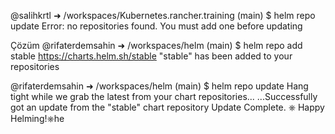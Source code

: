 @salihkrtl ➜ /workspaces/Kubernetes.rancher.training (main) $ helm repo update
Error: no repositories found. You must add one before updating

Çözüm
@rifaterdemsahin ➜ /workspaces/helm (main) $ helm repo add stable https://charts.helm.sh/stable "stable" has been added to your repositories

@rifaterdemsahin ➜ /workspaces/helm (main) $ helm repo update Hang tight while we grab the latest from your chart repositories... ...Successfully got an update from the "stable" chart repository Update Complete. ⎈ Happy Helming!⎈he